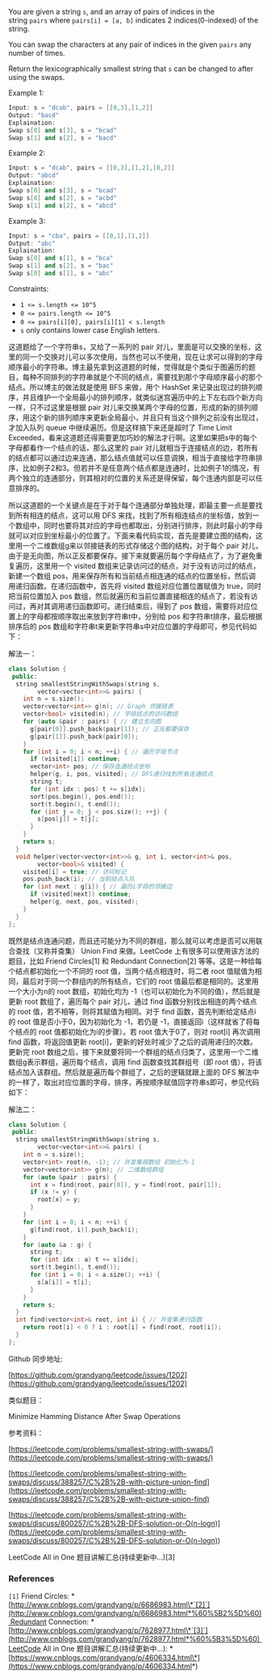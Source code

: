 You are given a string `s`, and an array of pairs of indices in the string `pairs` where `pairs[i] = [a, b]` indicates 2 indices(0-indexed) of the string.

You can swap the characters at any pair of indices in the given `pairs` any number of times.

Return the lexicographically smallest string that `s` can be changed to after using the swaps.

Example 1:

```cpp
Input: s = "dcab", pairs = [[0,3],[1,2]]
Output: "bacd"
Explaination:
Swap s[0] and s[3], s = "bcad"
Swap s[1] and s[2], s = "bacd"
```

Example 2:

```cpp
Input: s = "dcab", pairs = [[0,3],[1,2],[0,2]]
Output: "abcd"
Explaination:
Swap s[0] and s[3], s = "bcad"
Swap s[0] and s[2], s = "acbd"
Swap s[1] and s[2], s = "abcd"
```

Example 3:

```cpp
Input: s = "cba", pairs = [[0,1],[1,2]]
Output: "abc"
Explaination:
Swap s[0] and s[1], s = "bca"
Swap s[1] and s[2], s = "bac"
Swap s[0] and s[1], s = "abc"
```

Constraints:

- `1 <= s.length <= 10^5`
- `0 <= pairs.length <= 10^5`
- `0 <= pairs[i][0], pairs[i][1] < s.length`
- `s` only contains lower case English letters.

这道题给了一个字符串s，又给了一系列的 pair 对儿，里面是可以交换的坐标，这里的同一个交换对儿可以多次使用，当然也可以不使用，现在让求可以得到的字母顺序最小的字符串。博主最先拿到这道题的时候，觉得就是个类似于图遍历的题目，每种不同排列的字符串就是个不同的结点，需要找到那个字母顺序最小的那个结点。所以博主的做法就是使用 BFS 来做，用个 HashSet 来记录出现过的排列顺序，并且维护一个全局最小的排列顺序，就类似迷宫遍历中的上下左右四个新方向一样，只不过这里是根据 pair 对儿来交换某两个字母的位置，形成的新的排列顺序，用这个新的排列顺序来更新全局最小，并且只有当这个排列之前没有出现过，才加入队列 queue 中继续遍历。但是这样搞下来还是超时了 Time Limit Exceeded，看来这道题还得需要更加巧妙的解法才行啊。这里如果把s中的每个字母都看作一个结点的话，那么这里的 pair 对儿就相当于连接结点的边，若所有的结点都可以通过边来连通，那么结点值就可以任意调换，相当于直接给字符串排序，比如例子2和3。但若并不是任意两个结点都是连通时，比如例子1的情况，有两个独立的连通部分，则其相对的位置的关系还是得保留，每个连通内部是可以任意排序的。

所以这道题的一个关键点是在于对于每个连通部分单独处理，即最主要一点是要找到所有相连的结点，这可以用 DFS 来找，找到了所有相连结点的坐标值，放到一个数组中，同时也要将其对应的字母也都取出，分别进行排序，则此时最小的字母就可以对应到坐标最小的位置了。下面来看代码实现，首先是要建立图的结构，这里用一个二维数组g来以邻接链表的形式存储这个图的结构，对于每个 pair 对儿，由于是无向图，所以正反都要保存。接下来就要遍历每个字母结点了，为了避免重复遍历，这里用一个 visited 数组来记录访问过的结点，对于没有访问过的结点，新建一个数组 pos，用来保存所有和当前结点相连通的结点的位置坐标，然后调用递归函数。在递归函数中，首先将 visited 数组对应位置位置赋值为 true，同时把当前位置加入 pos 数组，然后就遍历和当前位置直接相连的结点了，若没有访问过，再对其调用递归函数即可。递归结束后，得到了 pos 数组，需要将对应位置上的字母都按顺序取出来放到字符串t中，分别给 pos 和字符串t排序，最后根据排序后的 pos 数组和字符串t来更新字符串s中对应位置的字母即可，参见代码如下：

解法一：

```cpp
class Solution {
 public:
  string smallestStringWithSwaps(string s,
		vector<vector<int>>& pairs) {
    int n = s.size();
    vector<vector<int>> g(n); // Graph 邻接链表
    vector<bool> visited(n); // 字母结点的访问数组
    for (auto &pair : pairs) { // 建立无向图
      g[pair[0]].push_back(pair[1]); // 正反都要保存
      g[pair[1]].push_back(pair[0]);
    }
    for (int i = 0; i < n; ++i) { // 遍历字母节点
      if (visited[i]) continue;
      vector<int> pos; // 保存连通结点坐标
      helper(g, i, pos, visited); // DFS递归找到所有连通结点
      string t;
      for (int idx : pos) t += s[idx];
      sort(pos.begin(), pos.end());
      sort(t.begin(), t.end());
      for (int j = 0; j < pos.size(); ++j) {
        s[pos[j]] = t[j];
      }
    }
    return s;
  }
  void helper(vector<vector<int>>& g, int i, vector<int>& pos,
		vector<bool>& visited) {
    visited[i] = true; // 访问标记
    pos.push_back(i); // 当前结点入队
    for (int next : g[i]) { // 遍历i字母的邻接边
      if (visited[next]) continue;
      helper(g, next, pos, visited);
    }
  }
};
```

既然是结点连通问题，而且还可能分为不同的群组，那么就可以考虑是否可以用联合查找（又称并查集） Union Find 来做。LeetCode 上有很多可以使用该方法的题目，比如 Friend Circles\[1\] 和 Redundant Connection\[2\] 等等。这是一种给每个结点都初始化一个不同的 root 值，当两个结点相连时，将二者 root 值赋值为相同，最后对于同一个群组内的所有结点，它们的 root 值最后都是相同的。这里用一个大小为n的 root 数组，初始化均为 -1（也可以初始化为不同的值），然后就是更新 root 数组了，遍历每个 pair 对儿，通过 find 函数分别找出相连的两个结点的 root 值，若不相等，则将其赋值为相同。对于 find 函数，首先判断给定结点i的 root 值是否小于0，因为初始化为 -1，若仍是 -1，直接返回i（这样就省了将每个结点的 root 值都初始化为i的步骤）。若 root 值大于0了，则对 root\[i\] 再次调用 find 函数，将返回值更新 root\[i\]，更新的好处时减少了之后的调用递归的次数。更新完 root 数组之后，接下来就要将同一个群组的结点归类了，这里用一个二维数组g表示群组，遍历每个结点，调用 find 函数查找其群组号（即 root 值），将该结点加入该群组。然后就是遍历每个群组了，之后的逻辑就跟上面的 DFS 解法中的一样了，取出对应位置的字母，排序，再按顺序赋值回字符串s即可，参见代码如下：

解法二：

```cpp
class Solution {
 public:
  string smallestStringWithSwaps(string s,
		vector<vector<int>>& pairs) {
    int n = s.size();
    vector<int> root(n, -1); // 并查集根数组 初始化为-1
    vector<vector<int>> g(n); // 二维数组群组
    for (auto &pair : pairs) {
      int x = find(root, pair[0]), y = find(root, pair[1]);
      if (x != y) {
        root[x] = y;
      }
    }
    for (int i = 0; i < n; ++i) {
      g[find(root, i)].push_back(i);
    }
    for (auto &a : g) {
      string t;
      for (int idx : a) t += s[idx];
      sort(t.begin(), t.end());
      for (int i = 0; i < a.size(); ++i) {
        s[a[i]] = t[i];
      }
    }
    return s;
  }
  int find(vector<int>& root, int i) { // 并查集递归函数
    return root[i] < 0 ? i : root[i] = find(root, root[i]);
  }
};
```

Github 同步地址:

[https://github.com/grandyang/leetcode/issues/1202](https://github.com/grandyang/leetcode/issues/1202)

类似题目：

Minimize Hamming Distance After Swap Operations

参考资料：

[https://leetcode.com/problems/smallest-string-with-swaps/](https://leetcode.com/problems/smallest-string-with-swaps/)

[https://leetcode.com/problems/smallest-string-with-swaps/discuss/388257/C%2B%2B-with-picture-union-find](https://leetcode.com/problems/smallest-string-with-swaps/discuss/388257/C%2B%2B-with-picture-union-find)

[https://leetcode.com/problems/smallest-string-with-swaps/discuss/800257/C%2B%2B-DFS-solution-or-O(n-logn)](<https://leetcode.com/problems/smallest-string-with-swaps/discuss/800257/C%2B%2B-DFS-solution-or-O(n-logn)>)

LeetCode All in One 题目讲解汇总(持续更新中...)\[3\]

### **References**

`[1]` Friend Circles: \*[http://www.cnblogs.com/grandyang/p/6686983.html\*`[2]`](http://www.cnblogs.com/grandyang/p/6686983.html*%60%5B2%5D%60) Redundant Connection: \*[http://www.cnblogs.com/grandyang/p/7628977.html\*`[3]`](http://www.cnblogs.com/grandyang/p/7628977.html*%60%5B3%5D%60) LeetCode All in One 题目讲解汇总(持续更新中...): \*[https://www.cnblogs.com/grandyang/p/4606334.html\*](https://www.cnblogs.com/grandyang/p/4606334.html*)
